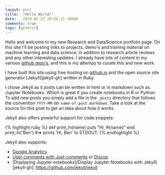 ```yaml
---
layout: post
title:  "Hello World!"
date:   2019-05-23 20:56:21 +0000
comments: true
tags: [general]
---
```

Hello and welcome to my new Research and DataScience portfolio page. 
On this site I'll be posting links to projects, demo's and training material on machine learning and data science, in addition to research article reviews and any other interesting updates.
I already have lots of content in my various [github repo's](https://github.com/bpostance/training.data_science), and this is my attempy to curate this and new work.

I have built this site using free hosting on [github.io](https://pages.github.com/) and the open source site generator [Jekyll][jekyll-gh] written in Ruby. 

I chose Jekyll as it posts can be written in html or in markdown such as Jupyter Notebooks. Which is great if you create notebooks in R or Python.
To add new posts you simply add a file in the `_posts` directory that follows the convention `YYYY-MM-DD-name-of-post.markdown`. 
Take a look at the source for this post to get an idea about how it works.

Jekyll also offers powerful support for code snippets:

{% highlight ruby %}
def print_hi(name)
  puts "Hi, #{name}"
end
print_hi('Ben')
#=> prints 'Hi, Ben' to STDOUT.
{% endhighlight %}

Jekyll also supports:
 - [Google Analytics](https://desiredpersona.com/google-analytics-jekyll/)
 - [User comments with Just-comments](https://60devs.com/adding-comments-to-your-jekyll-blog.html) or [Discus](https://desiredpersona.com/disqus-comments-jekyll/).
 - [Displaying Jupyter notebooks](Display Jupyter Notebooks with Jekyll)
[jekyll-gh]:   https://github.com/jekyll/jekyll
